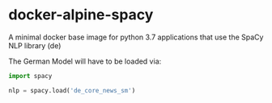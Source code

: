 # docker-alpine-spacy
A minimal docker base image for python 3.7 applications that use the SpaCy NLP library (de)

The German Model will have to be loaded via:

```python
import spacy

nlp = spacy.load('de_core_news_sm')
```
